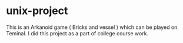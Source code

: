 # unix-project
This is an Arkanoid game ( Bricks and vessel ) which can be played on Teminal. I did this project as a part of college course work. 
